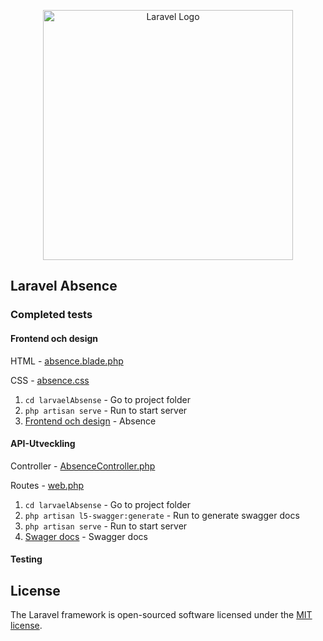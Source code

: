 <p align="center"><a href="https://laravel.com" target="_blank"><img src="https://raw.githubusercontent.com/laravel/art/master/logo-lockup/5%20SVG/2%20CMYK/1%20Full%20Color/laravel-logolockup-cmyk-red.svg" width="400" alt="Laravel Logo"></a></p>

## Laravel Absence

### Completed tests

#### Frontend och design

HTML - [absence.blade.php](resources/views/absence.blade.php)

CSS - [absence.css](public/css/absence.css)

1. `cd larvaelAbsense` - Go to project folder
1. `php artisan serve` - Run to start server
1. [Frontend och design](http://localhost:8000) - Absence

#### API-Utveckling

Controller - [AbsenceController.php](app/Http/Controllers/AbsenceController.php)

Routes - [web.php](routes/web.php)

1. `cd larvaelAbsense` - Go to project folder
1. `php artisan l5-swagger:generate` - Run to generate swagger docs
1. `php artisan serve` - Run to start server
1. [Swager docs](http://localhost:8000/api/documentation#/Absence/f5da3fbd9aa69395da9010b0206fcb6d) - Swagger docs

#### Testing

## License

The Laravel framework is open-sourced software licensed under the [MIT license](https://opensource.org/licenses/MIT).

